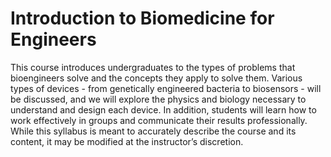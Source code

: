 # Introduction to Biomedicine for Engineers

This course introduces undergraduates to the types of problems that bioengineers solve and the concepts they apply to solve them. Various types of devices - from genetically engineered bacteria to biosensors - will be discussed, and we will explore the physics and biology necessary to understand and design each device. In addition, students will learn how to work effectively in groups and communicate their results professionally. While this syllabus is meant to accurately describe the course and its content, it may be modified at the instructor’s discretion.

```{tableofcontents}
```
